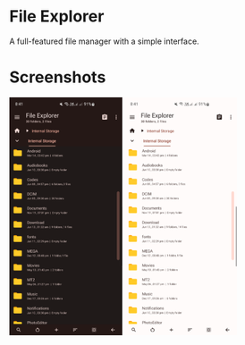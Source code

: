 # File Explorer
A full-featured file manager with a simple interface. 

# Screenshots

<div style="overflow: hidden">

<img src="/night.png" alt="GeneralAppearance" width="40%" align="bottom" />

<img src="/light.png" alt="ProblemIndicator" width="40%" align="bottom" />

</div>



